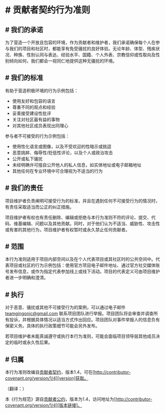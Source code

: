 # # 贡献者契约行为准则
## # 我们的承诺

为了营造一个开放且包容的环境，作为贡献者和维护者，我们承诺确保每个人在参与我们的项目和社区时，都能享有免受骚扰的良好体验。无论年龄、体型、残疾状况、种族、性别认同与表达、经验水平、国籍、个人外表、宗教信仰或性取向及性别倾向如何，我们都会一视同仁地提供这种无骚扰的环境。
## # 我们的标准

有助于营造积极环境的行为示例包括：

* 使用友好和包容的语言
* 尊重不同的观点和经验
* 妥善接受建设性批评
* 关注对社区最有益的事物
* 对其他社区成员表现出同理心

参与者不可接受的行为示例包括：

* 使用性化语言或图像，以及不受欢迎的性暗示或挑逗
* 恶意挑衅、侮辱性/贬低性评论，以及个人或政治攻击
* 公开或私下骚扰
* 未经明确许可擅自公开他人的私人信息，如实体地址或电子邮箱地址
* 其他任何在专业环境中可合理视为不适当的行为
## # 我们的责任

项目维护者负责阐明可接受行为的标准，并且在遇到任何不可接受行为的情况时，有责任采取适当而公正的纠正措施。

项目维护者有权也有责任删除、编辑或拒绝与本行为准则不符的评论、提交、代码、维基编辑、问题以及其他贡献。同时，对于他们认为不适当、威胁性、攻击性或有害的其他行为，项目维护者有权暂时或永久禁止任何贡献者。
## # 范围

本行为准则适用于项目内部空间以及在个人代表项目或其社区时的公共空间中。代表项目或社区的行为示例包括：使用官方项目电子邮件地址、通过官方社交媒体账号发布信息，或作为指定代表参加线上或线下活动。项目的代表定义可由项目维护者进一步明确和澄清。
## # 执行

对于恶意、骚扰或其他不可接受行为的案例，可以通过电子邮件 teamgingonic@gmail.com 联系项目团队进行举报。项目团队将会审查并调查所有投诉，并根据具体情况以适当方式作出回应。项目团队对事件举报人的信息负有保密义务。具体的执行政策细节可能会另外发布。

若项目维护者未能真诚遵守或执行本行为准则，可能会面临项目领导层其他成员决定的临时或永久性后果。
## # 归属

本行为准则改编自[贡献者契约][homepage]，版本1.4，可在[http://contributor-covenant.org/version/1/4][version]获取。

[homepage]: http://contributor-covenant.org
[version]: http://contributor-covenant.org/version/1/4/

（翻译：）

本《行为规范》源自[贡献者公约][主页]，版本为1.4，访问地址为[http://contributor-covenant.org/version/1/4][版本链接]。

[主页]: http://contributor-covenant.org
[版本链接]: http://contributor-covenant.org/version/1/4/
